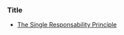 ### Title
* [The Single Responsability Principle](Class_Design/The_Single_Responsability_Principle.md)

